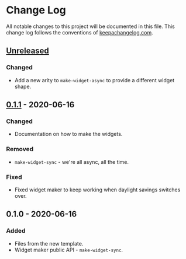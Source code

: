 # Change Log
All notable changes to this project will be documented in this file. This change log follows the conventions of [keepachangelog.com](http://keepachangelog.com/).

## [Unreleased]
### Changed
- Add a new arity to `make-widget-async` to provide a different widget shape.

## [0.1.1] - 2020-06-16
### Changed
- Documentation on how to make the widgets.

### Removed
- `make-widget-sync` - we're all async, all the time.

### Fixed
- Fixed widget maker to keep working when daylight savings switches over.

## 0.1.0 - 2020-06-16
### Added
- Files from the new template.
- Widget maker public API - `make-widget-sync`.

[Unreleased]: https://github.com/your-name/ring-app/compare/0.1.1...HEAD
[0.1.1]: https://github.com/your-name/ring-app/compare/0.1.0...0.1.1
